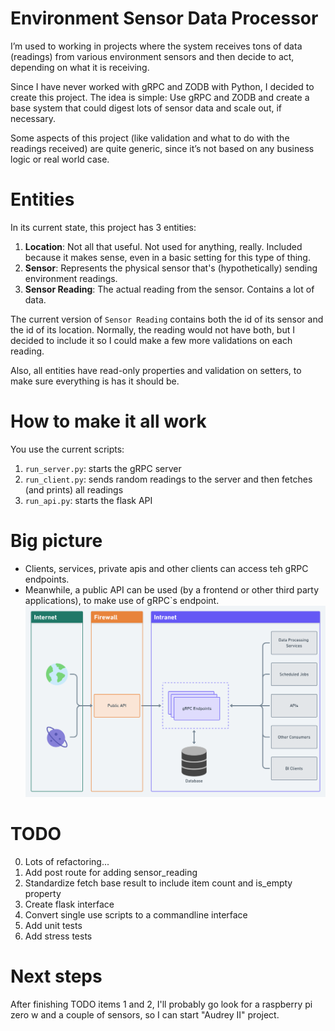 # Environment Sensor Data Processor
I’m used to working in projects where the system receives tons of data (readings) from various environment sensors and 
then decide to act, depending on what it is receiving.

Since I have never worked with gRPC and ZODB with Python, I decided to create this project.
The idea is simple: Use gRPC and ZODB and create a base system that could digest lots of sensor data and scale out,
if necessary.

Some aspects of this project (like validation and what to do with the readings received) are quite generic,
since it’s not based on any business logic or real world case.


# Entities
In its current state, this project has 3 entities:
1. **Location**: Not all that useful. Not used for anything, really. Included because it makes sense, even in a basic setting for this type of thing.
2. **Sensor**: Represents the physical sensor that's (hypothetically) sending environment readings.
3. **Sensor Reading**: The actual reading from the sensor. Contains a lot of data.

The current version of `Sensor Reading` contains both the id of its sensor and the id of its location. Normally, the 
reading would not have both, but I decided to include it so I could make a few more validations on each reading.

Also, all entities have read-only properties and validation on setters, to make sure everything is has it should be.

# How to make it all work
You use the current scripts:
1. `run_server.py`: starts the gRPC server
2. `run_client.py`: sends random readings to the server and then fetches (and prints) all readings
3. `run_api.py`: starts the flask API


# Big picture
- Clients, services, private apis and other clients can access teh gRPC endpoints.
- Meanwhile, a public API can be used (by a frontend or other third party applications), to make use of gRPC`s endpoint.  
![Simplified big picture of this project](schema_envisdp_v1simple.png)


# TODO
0. Lots of refactoring...
1. Add post route for adding sensor_reading
2. Standardize fetch base result to include item count and is_empty property
3. Create flask interface
4. Convert single use scripts to a commandline interface
5. Add unit tests
6. Add stress tests


# Next steps
After finishing TODO items 1 and 2, I'll probably go look for a raspberry pi zero w and a couple of sensors, so I 
can start "Audrey II" project.
